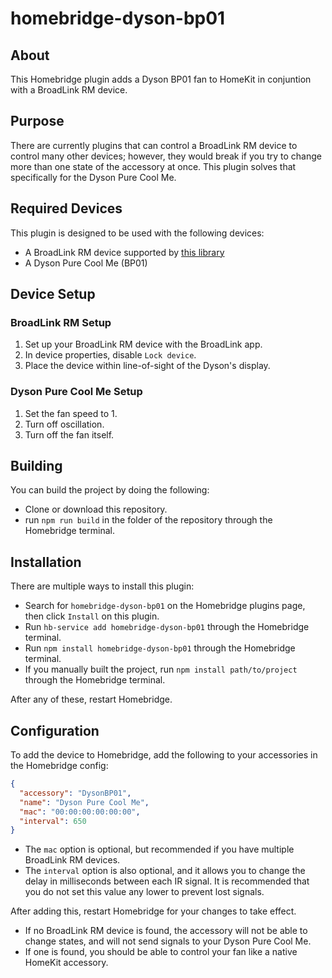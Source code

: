 # homebridge-dyson-bp01

## About
This Homebridge plugin adds a Dyson BP01 fan to HomeKit in conjuntion with a BroadLink RM device.

## Purpose
There are currently plugins that can control a BroadLink RM device to control many other devices; however, they would break if you try to change more than one state of the accessory at once. This plugin solves that specifically for the Dyson Pure Cool Me.

## Required Devices
This plugin is designed to be used with the following devices:
- A BroadLink RM device supported by [this library](https://github.com/kiwi-cam/broadlinkjs-rm)
- A Dyson Pure Cool Me (BP01)

## Device Setup
### BroadLink RM Setup
1. Set up your BroadLink RM device with the BroadLink app.
2. In device properties, disable `Lock device`.
3. Place the device within line-of-sight of the Dyson's display.

### Dyson Pure Cool Me Setup
1. Set the fan speed to 1.
2. Turn off oscillation.
3. Turn off the fan itself.

## Building
You can build the project by doing the following:
- Clone or download this repository.
- run `npm run build` in the folder of the repository through the Homebridge terminal.

## Installation
There are multiple ways to install this plugin:

- Search for `homebridge-dyson-bp01` on the Homebridge plugins page, then click `Install` on this plugin.
- Run `hb-service add homebridge-dyson-bp01` through the Homebridge terminal.
- Run `npm install homebridge-dyson-bp01` through the Homebridge terminal.
- If you manually built the project, run `npm install path/to/project` through the Homebridge terminal.

After any of these, restart Homebridge.

## Configuration
To add the device to Homebridge, add the following to your accessories in the Homebridge config:
```json
{
  "accessory": "DysonBP01",
  "name": "Dyson Pure Cool Me",
  "mac": "00:00:00:00:00:00",
  "interval": 650
}
```
- The `mac` option is optional, but recommended if you have multiple BroadLink RM devices.
- The `interval` option is also optional, and it allows you to change the delay in milliseconds between each IR signal. It is recommended that you do not set this value any lower to prevent lost signals. 

After adding this, restart Homebridge for your changes to take effect.
- If no BroadLink RM device is found, the accessory will not be able to change states, and will not send signals to your Dyson Pure Cool Me.
- If one is found, you should be able to control your fan like a native HomeKit accessory.